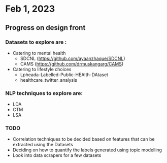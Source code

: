 # Feb 1, 2023
## Progress on design front 
### Datasets to explore are :
- Catering to mental health
    - SDCNL (https://github.com/ayaanzhaque/SDCNL)
    - CAMS (https://github.com/drmuskangarg/CAMS)
- Catering to lifestyle choices
    - Lpheada-Labelled-Public-HEAlth-DAtaset
    - healthcare_twitter_analysis

### NLP techniques to explore are:
- LDA
- CTM
- LSA

### TODO
- Correlation techniques to be decided based on features that can be extracted using the Datasets
- Deciding on how to quantify the labels generated using topic modelling
- Look into data scrapers for a few datasets
